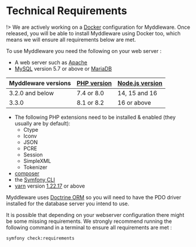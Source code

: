 # Technical Requirements

!> We are actively working on a [Docker](https://www.docker.com/) configuration for Myddleware. Once released, you will be able to install Myddleware using Docker too, which means we will ensure all requirements below are met.

To use Myddleware you need the following on your web server :

- A web server such as [Apache](https://httpd.apache.org/)
- [MySQL](https://www.mysql.com/downloads/) version 5.7 or above or [MariaDB](https://mariadb.org/download/?t=mariadb&p=mariadb&r=10.6.5&os=windows&cpu=x86_64&pkg=msi&m=xtom_ams)

| Myddleware versions  | [PHP version](https://www.php.net/downloads.php) | [Node.js version](https://nodejs.org/de/download/) |
|----------------------|--------------------------------------------------|----------------------------------------------------|
| 3.2.0 and below      | 7.4 or 8.0                                       | 14, 15 and 16                                      |
| 3.3.0                | 8.1 or 8.2                                       | 16 or above                                        |

- The following PHP extensions need to be installed & enabled (they usually are by default):
  - Ctype
  - Iconv
  - JSON
  - PCRE
  - Session
  - SimpleXML
  - Tokenizer
- [composer](https://getcomposer.org/download/)
- the [Symfony CLI](https://symfony.com/download)
- [yarn](https://yarnpkg.com/getting-started/install) version [1.22.17](https://classic.yarnpkg.com/lang/en/docs/install/#windows-stable ) or above

Myddleware uses [Doctrine ORM](https://www.doctrine-project.org/projects/doctrine-orm/en/2.11/tutorials/getting-started.html#getting-started-with-doctrine) so you will need to have the PDO driver installed for the database server you intend to use.

It is possible that depending on your webserver configuration there might be some missing requirements. We strongly recommend running the following command in a terminal to ensure all requirements are met :

``` symfony check:requirements ```
